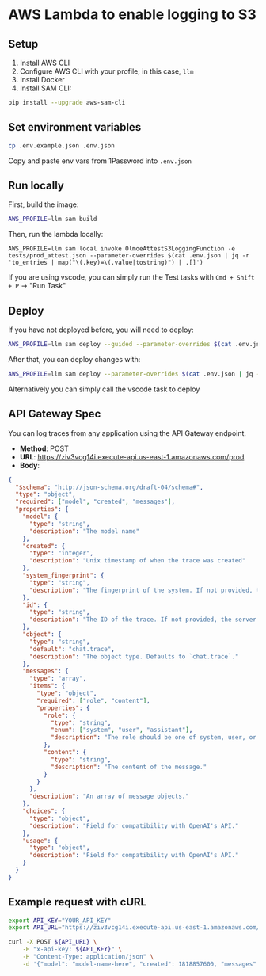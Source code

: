 # AWS Lambda to enable logging to S3

## Setup

1. Install AWS CLI
2. Configure AWS CLI with your profile; in this case, `llm`
3. Install Docker
4. Install SAM CLI:

```sh
pip install --upgrade aws-sam-cli
```

## Set environment variables

```sh
cp .env.example.json .env.json
```

Copy and paste env vars from 1Password into `.env.json`

## Run locally

First, build the image:

```sh
AWS_PROFILE=llm sam build
```

Then, run the lambda locally:

```shell
AWS_PROFILE=llm sam local invoke OlmoeAttestS3LoggingFunction -e tests/prod_attest.json --parameter-overrides $(cat .env.json | jq -r 'to_entries | map("\(.key)=\(.value|tostring)") | .[]')
```

If you are using vscode, you can simply run the Test tasks with `Cmd + Shift + P` -> "Run Task"

## Deploy

If you have not deployed before, you will need to deploy:

```sh
AWS_PROFILE=llm sam deploy --guided --parameter-overrides $(cat .env.json | jq -r 'to_entries | map("\(.key)=\(.value|tostring)") | .[]')
```

After that, you can deploy changes with:

```sh
AWS_PROFILE=llm sam deploy --parameter-overrides $(cat .env.json | jq -r 'to_entries | map("\(.key)=\(.value|tostring)") | .[]')
```
Alternatively you can simply call the vscode task to deploy

## API Gateway Spec

You can log traces from any application using the API Gateway endpoint.

- **Method**: POST
- **URL**: <https://ziv3vcg14i.execute-api.us-east-1.amazonaws.com/prod>
- **Body**:

```json
{
  "$schema": "http://json-schema.org/draft-04/schema#",
  "type": "object",
  "required": ["model", "created", "messages"],
  "properties": {
    "model": {
      "type": "string",
      "description": "The model name"
    },
    "created": {
      "type": "integer",
      "description": "Unix timestamp of when the trace was created"
    },
    "system_fingerprint": {
      "type": "string",
      "description": "The fingerprint of the system. If not provided, the model will be used."
    },
    "id": {
      "type": "string",
      "description": "The ID of the trace. If not provided, the server will assign a random UUID by the endpoint. Must be unique across all traces with the same fingerprint."
    },
    "object": {
      "type": "string",
      "default": "chat.trace",
      "description": "The object type. Defaults to `chat.trace`."
    },
    "messages": {
      "type": "array",
      "items": {
        "type": "object",
        "required": ["role", "content"],
        "properties": {
          "role": {
            "type": "string",
            "enum": ["system", "user", "assistant"],
            "description": "The role should be one of system, user, or assistant."
          },
          "content": {
            "type": "string",
            "description": "The content of the message."
          }
        }
      },
      "description": "An array of message objects."
    },
    "choices": {
      "type": "object",
      "description": "Field for compatibility with OpenAI's API."
    },
    "usage": {
      "type": "object",
      "description": "Field for compatibility with OpenAI's API."
    }
  }
}
```

## Example request with cURL

```sh
export API_KEY="YOUR_API_KEY"
export API_URL="https://ziv3vcg14i.execute-api.us-east-1.amazonaws.com/prod"

curl -X POST ${API_URL} \
    -H "x-api-key: ${API_KEY}" \
    -H "Content-Type: application/json" \
    -d '{"model": "model-name-here", "created": 1818857600, "messages": [{"role": "user", "content": "Hello, how are you?"}, {"role": "assistant", "content": "I am well, thanks! What can I help you with today?"}]}'
```
